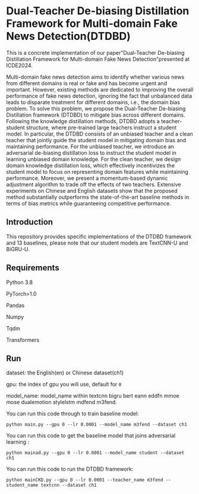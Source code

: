 # Dual-Teacher De-biasing Distillation Framework for Multi-domain Fake News Detection(DTDBD)

This is a concrete implementation of our paper"Dual-Teacher De-biasing Distillation Framework for Multi-domain Fake News Detection"presented at ICDE2024.

Multi-domain fake news detection aims to identify whether various news from different domains is real or fake and has become urgent and important. However, existing methods are dedicated to improving the overall performance of fake news detection, ignoring the fact that unbalanced data leads to disparate treatment for different domains, i.e., the domain bias problem. To solve this problem, we propose the Dual-Teacher De-biasing Distillation framework (DTDBD) to mitigate bias across different domains. Following the knowledge distillation methods, DTDBD adopts a teacher-student structure, where pre-trained large teachers instruct a student model. In particular, the DTDBD consists of an unbiased teacher and a clean teacher that jointly guide the student model in mitigating domain bias and maintaining performance. For the unbiased teacher, we introduce an adversarial de-biasing distillation loss to instruct the student model in learning unbiased domain knowledge. For the clean teacher, we design domain knowledge distillation loss, which effectively incentivizes the student model to focus on representing domain features while maintaining performance. Moreover, we present a momentum-based dynamic adjustment algorithm to trade off the effects of two teachers. Extensive experiments on Chinese and English datasets show that the proposed method substantially outperforms the state-of-the-art baseline methods in terms of bias metrics while guaranteeing competitive performance.

## Introduction

This repository provides specific implementations of the DTDBD framework and 13 baselines, please note that our student models are TextCNN-U and BiGRU-U.

## Requirements

Python 3.8

PyTorch>1.0

Pandas

Numpy

Tqdm

Transformers

## Run

dataset: the English(en) or Chinese dataset(ch1)

gpu: the index of gpu you will use, default for `0`

model_name: model_name within textcnn bigru bert eann eddfn mmoe mose dualemotion stylelstm mdfend m3fend.

You can run this code through to train baseline model:

```
python main.py --gpu 0 --lr 0.0001 --model_name m3fend --dataset ch1
```

You can run this code to get the baseline model that joins adversarial learning :

```
python mainad.py --gpu 0 --lr 0.0001 --model_name student --dataset ch1
```

You can run this code to run the DTDBD framework:

```
python mainCKD.py --gpu 0 --lr 0.0001 --teacher_name m3fend --student_name textcnn --dataset ch1
```

